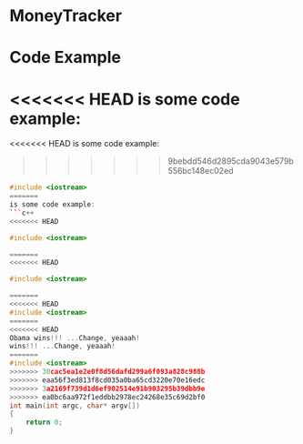 # MoneyTracker

Code Example
============
<<<<<<< HEAD
is some code example:
=======

<<<<<<< HEAD
 is some code example:
>>>>>>> 9bebdd546d2895cda9043e579b556bc148ec02ed
```c++
#include <iostream>
=======
is some code example:
```c++
<<<<<<< HEAD

#include <iostream>

=======
<<<<<<< HEAD

#include <iostream>

=======
<<<<<<< HEAD
#include <iostream>
=======
<<<<<<< HEAD
Obama wins!!! ...Change, yeaaah!
wins!!! ...Change, yeaaah!
=======
#include <iostream>
>>>>>>> 30cac5ea1e2e0f8d56dafd299a6f093a828c988b
>>>>>>> eaa56f3ed813f8cd035a0ba65cd3220e70e16edc
>>>>>>> 3a2169f739d1d6ef902514e91b903295b39dbb9e
>>>>>>> ea0bc6aa972f1eddbb2978ec24268e35c69d2bf0
int main(int argc, char* argv[])
{
	return 0;
}
```